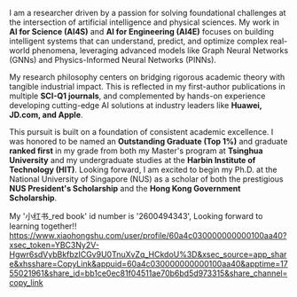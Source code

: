I am a researcher driven by a passion for solving foundational challenges at the intersection of artificial intelligence and physical sciences. My work in **AI for Science (AI4S)** and **AI for Engineering (AI4E)** focuses on building intelligent systems that can understand, predict, and optimize complex real-world phenomena, leveraging advanced models like Graph Neural Networks (GNNs) and Physics-Informed Neural Networks (PINNs).

My research philosophy centers on bridging rigorous academic theory with tangible industrial impact. This is reflected in my first-author publications in multiple **SCI-Q1 journals**, and complemented by hands-on experience developing cutting-edge AI solutions at industry leaders like **Huawei, JD.com, and Apple**.

This pursuit is built on a foundation of consistent academic excellence. I was honored to be named an **Outstanding Graduate (Top 1%)** and graduate **ranked first** in my grade from both my Master's program at **Tsinghua University** and my undergraduate studies at the **Harbin Institute of Technology (HIT)**. Looking forward, I am excited to begin my Ph.D. at the National University of Singapore (NUS) as a scholar of both the prestigious **NUS President's Scholarship** and the **Hong Kong Government Scholarship**.

My '小红书_red book' id number is '2600494343', Looking forward to learning together!!
https://www.xiaohongshu.com/user/profile/60a4c030000000000100aa40?xsec_token=YBC3Ny2V-Hgwr6sdVybBkfbzICGv9U0TnuXvZq_HCkdoU%3D&xsec_source=app_share&xhsshare=CopyLink&appuid=60a4c030000000000100aa40&apptime=1755021961&share_id=bb1ce0ec81f04511ae70b6bd5d973315&share_channel=copy_link
